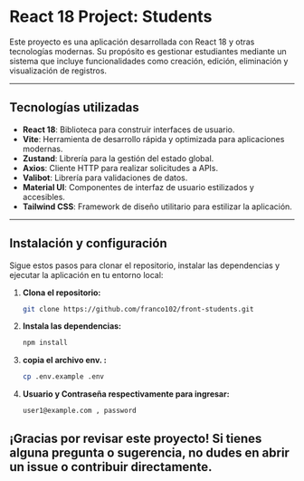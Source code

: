 # React 18 Project: Students

Este proyecto es una aplicación desarrollada con React 18 y otras tecnologías modernas. Su propósito es gestionar estudiantes mediante un sistema que incluye funcionalidades como creación, edición, eliminación y visualización de registros.

---

## Tecnologías utilizadas

- **React 18**: Biblioteca para construir interfaces de usuario.
- **Vite**: Herramienta de desarrollo rápida y optimizada para aplicaciones modernas.
- **Zustand**: Librería para la gestión del estado global.
- **Axios**: Cliente HTTP para realizar solicitudes a APIs.
- **Valibot**: Librería para validaciones de datos.
- **Material UI**: Componentes de interfaz de usuario estilizados y accesibles.
- **Tailwind CSS**: Framework de diseño utilitario para estilizar la aplicación.

---

## Instalación y configuración

Sigue estos pasos para clonar el repositorio, instalar las dependencias y ejecutar la aplicación en tu entorno local:

1. **Clona el repositorio:**
   ```bash
   git clone https://github.com/franco102/front-students.git
2. **Instala las dependencias:**
   ```bash
   npm install
2. **copia el archivo env. :**
   ```bash
   cp .env.example .env
8. **Usuario y Contraseña  respectivamente para ingresar:**
   ```bash
   user1@example.com , password


 ## ¡Gracias por revisar este proyecto! Si tienes alguna pregunta o sugerencia, no dudes en abrir un issue o contribuir directamente.  